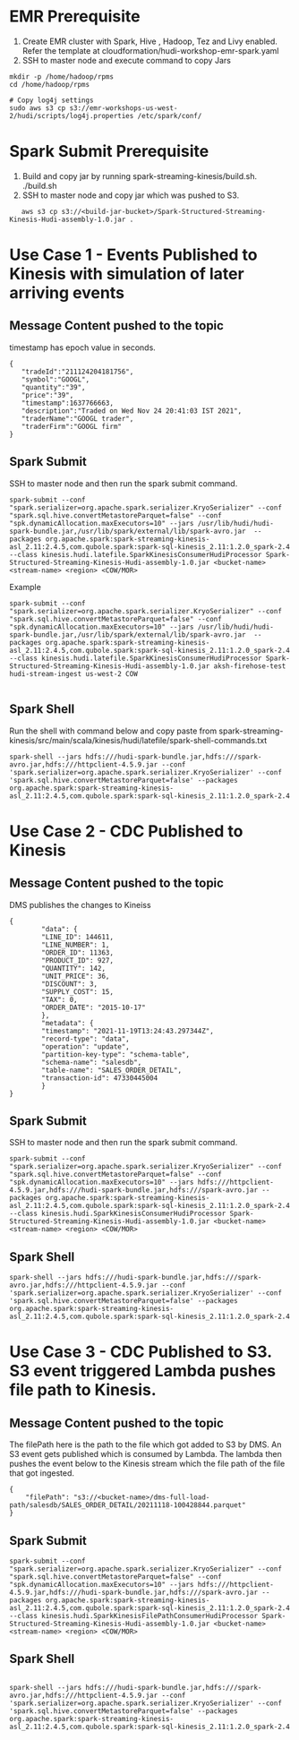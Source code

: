 
# EMR Prerequisite
1. Create EMR cluster with Spark, Hive , Hadoop, Tez and Livy enabled. Refer the template at cloudformation/hudi-workshop-emr-spark.yaml
2. SSH to master node and execute command to copy Jars 

```
mkdir -p /home/hadoop/rpms
cd /home/hadoop/rpms

# Copy log4j settings
sudo aws s3 cp s3://emr-workshops-us-west-2/hudi/scripts/log4j.properties /etc/spark/conf/

```
# Spark Submit Prerequisite
1. Build and copy jar by running spark-streaming-kinesis/build.sh. ./build.sh <S3-Bucket-Name>
2. SSH to master node and copy jar which was pushed to S3.
    
```
   aws s3 cp s3://<build-jar-bucket>/Spark-Structured-Streaming-Kinesis-Hudi-assembly-1.0.jar .   
```

# Use Case 1 - Events Published to Kinesis with simulation of later arriving events
## Message Content pushed to the topic
timestamp has epoch value in seconds. 

```
{
   "tradeId":"211124204181756",
   "symbol":"GOOGL",
   "quantity":"39",
   "price":"39",
   "timestamp":1637766663,
   "description":"Traded on Wed Nov 24 20:41:03 IST 2021",
   "traderName":"GOOGL trader",
   "traderFirm":"GOOGL firm"
}

```

## Spark Submit 
SSH to master node and then run the spark submit command.

```
spark-submit --conf "spark.serializer=org.apache.spark.serializer.KryoSerializer" --conf "spark.sql.hive.convertMetastoreParquet=false" --conf "spk.dynamicAllocation.maxExecutors=10" --jars /usr/lib/hudi/hudi-spark-bundle.jar,/usr/lib/spark/external/lib/spark-avro.jar  --packages org.apache.spark:spark-streaming-kinesis-asl_2.11:2.4.5,com.qubole.spark:spark-sql-kinesis_2.11:1.2.0_spark-2.4 --class kinesis.hudi.latefile.SparkKinesisConsumerHudiProcessor Spark-Structured-Streaming-Kinesis-Hudi-assembly-1.0.jar <bucket-name>  <stream-name> <region> <COW/MOR>
```
Example
```
spark-submit --conf "spark.serializer=org.apache.spark.serializer.KryoSerializer" --conf "spark.sql.hive.convertMetastoreParquet=false" --conf "spk.dynamicAllocation.maxExecutors=10" --jars /usr/lib/hudi/hudi-spark-bundle.jar,/usr/lib/spark/external/lib/spark-avro.jar  --packages org.apache.spark:spark-streaming-kinesis-asl_2.11:2.4.5,com.qubole.spark:spark-sql-kinesis_2.11:1.2.0_spark-2.4 --class kinesis.hudi.latefile.SparkKinesisConsumerHudiProcessor Spark-Structured-Streaming-Kinesis-Hudi-assembly-1.0.jar aksh-firehose-test hudi-stream-ingest us-west-2 COW
	
```

## Spark Shell
Run the shell with command below and copy paste from  spark-streaming-kinesis/src/main/scala/kinesis/hudi/latefile/spark-shell-commands.txt

```
spark-shell --jars hdfs:///hudi-spark-bundle.jar,hdfs:///spark-avro.jar,hdfs:///httpclient-4.5.9.jar --conf 'spark.serializer=org.apache.spark.serializer.KryoSerializer' --conf 'spark.sql.hive.convertMetastoreParquet=false' --packages org.apache.spark:spark-streaming-kinesis-asl_2.11:2.4.5,com.qubole.spark:spark-sql-kinesis_2.11:1.2.0_spark-2.4
```

# Use Case 2 - CDC Published to Kinesis
    
## Message Content pushed to the topic
DMS publishes the changes to Kineiss 
```
{
		"data": {
		"LINE_ID": 144611,
		"LINE_NUMBER": 1,
		"ORDER_ID": 11363,
		"PRODUCT_ID": 927,
		"QUANTITY": 142,
		"UNIT_PRICE": 36,
		"DISCOUNT": 3,
		"SUPPLY_COST": 15,
		"TAX": 0,
		"ORDER_DATE": "2015-10-17"
		},
		"metadata": {
		"timestamp": "2021-11-19T13:24:43.297344Z",
		"record-type": "data",
		"operation": "update",
		"partition-key-type": "schema-table",
		"schema-name": "salesdb",
		"table-name": "SALES_ORDER_DETAIL",
		"transaction-id": 47330445004
		}
} 
```

## Spark Submit 

SSH to master node and then run the spark submit command.
```
spark-submit --conf "spark.serializer=org.apache.spark.serializer.KryoSerializer" --conf "spark.sql.hive.convertMetastoreParquet=false" --conf "spk.dynamicAllocation.maxExecutors=10" --jars hdfs:///httpclient-4.5.9.jar,hdfs:///hudi-spark-bundle.jar,hdfs:///spark-avro.jar --packages org.apache.spark:spark-streaming-kinesis-asl_2.11:2.4.5,com.qubole.spark:spark-sql-kinesis_2.11:1.2.0_spark-2.4 --class kinesis.hudi.SparkKinesisConsumerHudiProcessor Spark-Structured-Streaming-Kinesis-Hudi-assembly-1.0.jar <bucket-name>  <stream-name> <region> <COW/MOR>

```
## Spark Shell

```
spark-shell --jars hdfs:///hudi-spark-bundle.jar,hdfs:///spark-avro.jar,hdfs:///httpclient-4.5.9.jar --conf 'spark.serializer=org.apache.spark.serializer.KryoSerializer' --conf 'spark.sql.hive.convertMetastoreParquet=false' --packages org.apache.spark:spark-streaming-kinesis-asl_2.11:2.4.5,com.qubole.spark:spark-sql-kinesis_2.11:1.2.0_spark-2.4

```


# Use Case 3 - CDC Published to S3. S3 event triggered Lambda pushes file path to Kinesis. 
## Message Content pushed to the topic
The filePath here is the path to the file which got added to S3 by DMS. An S3 event gets published which is consumed by Lambda. The lambda then pushes the event below to the Kinesis stream which the file path of the file that got ingested. 
```
{
    "filePath": "s3://<bucket-name>/dms-full-load-path/salesdb/SALES_ORDER_DETAIL/20211118-100428844.parquet"
}
```

## Spark Submit 
    
    
```
spark-submit --conf "spark.serializer=org.apache.spark.serializer.KryoSerializer" --conf "spark.sql.hive.convertMetastoreParquet=false" --conf "spk.dynamicAllocation.maxExecutors=10" --jars hdfs:///httpclient-4.5.9.jar,hdfs:///hudi-spark-bundle.jar,hdfs:///spark-avro.jar --packages org.apache.spark:spark-streaming-kinesis-asl_2.11:2.4.5,com.qubole.spark:spark-sql-kinesis_2.11:1.2.0_spark-2.4 --class kinesis.hudi.SparkKinesisFilePathConsumerHudiProcessor Spark-Structured-Streaming-Kinesis-Hudi-assembly-1.0.jar <bucket-name>  <stream-name> <region> <COW/MOR>
```

## Spark Shell
```

spark-shell --jars hdfs:///hudi-spark-bundle.jar,hdfs:///spark-avro.jar,hdfs:///httpclient-4.5.9.jar --conf 'spark.serializer=org.apache.spark.serializer.KryoSerializer' --conf 'spark.sql.hive.convertMetastoreParquet=false' --packages org.apache.spark:spark-streaming-kinesis-asl_2.11:2.4.5,com.qubole.spark:spark-sql-kinesis_2.11:1.2.0_spark-2.4
```
